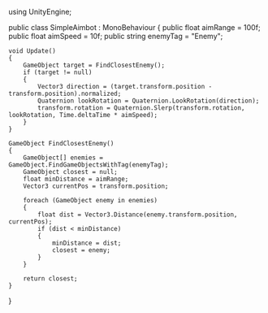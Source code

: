 using UnityEngine;

public class SimpleAimbot : MonoBehaviour
{
    public float aimRange = 100f;
    public float aimSpeed = 10f;
    public string enemyTag = "Enemy";

    void Update()
    {
        GameObject target = FindClosestEnemy();
        if (target != null)
        {
            Vector3 direction = (target.transform.position - transform.position).normalized;
            Quaternion lookRotation = Quaternion.LookRotation(direction);
            transform.rotation = Quaternion.Slerp(transform.rotation, lookRotation, Time.deltaTime * aimSpeed);
        }
    }

    GameObject FindClosestEnemy()
    {
        GameObject[] enemies = GameObject.FindGameObjectsWithTag(enemyTag);
        GameObject closest = null;
        float minDistance = aimRange;
        Vector3 currentPos = transform.position;

        foreach (GameObject enemy in enemies)
        {
            float dist = Vector3.Distance(enemy.transform.position, currentPos);
            if (dist < minDistance)
            {
                minDistance = dist;
                closest = enemy;
            }
        }

        return closest;
    }
}
